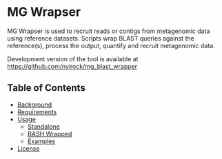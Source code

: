 # MG Wrapser



MG Wrapser is used to recruit reads or contigs from metagenomic data using reference datasets. Scripts wrap BLAST queries against the reference(s), process the output, quantify and recruit metagenomic data.

Development version of the tool is available at <https://github.com/nyirock/mg_blast_wrapper>

## Table of Contents

- [Background](#background)
- [Requirements](#requirements)
- [Usage](#usage)
  - [Standalone](#standalone)
  - [BASH Wrapped](#bash)
  - [Examples](#examples)
- [License](#license)
